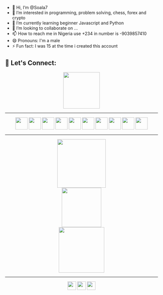 - 👋 Hi, I’m @Soala7
- 👀 I’m interested in programming, problem solving, chess, forex and crypto
- 🌱 I’m currently learning beginner Javascript and Python
- 💞️ I’m looking to collaborate on ...
- 📫 How to reach me in Nigeria use +234 in number is -9039857410
- 😄 Pronouns: I'm a male
- ⚡ Fun fact: I was 15 at the time i created this account

<!---
Soala7/Soala7 is a ✨ special ✨ repository because its `README.md` (this file) appears on your GitHub profile.
You can click the Preview link to take a look at your changes.
--->
## 🔗 Let's Connect:

<p align="center">
  <!-- Avatar or Greeting Animation (optional custom image) -->
  <img src="https://media.giphy.com/media/3o7TKU8RvQuomFfUUU/giphy.gif" height="120"/>
</p>

---

<p align="center">
  <!-- Programming & Tools -->
  <img src="https://cdn.jsdelivr.net/gh/devicons/devicon/icons/html5/html5-original.svg" width="40"/>
  <img src="https://cdn.jsdelivr.net/gh/devicons/devicon/icons/css3/css3-original.svg" width="40"/>
  <img src="https://cdn.jsdelivr.net/gh/devicons/devicon/icons/javascript/javascript-original.svg" width="40"/>
  <img src="https://cdn.jsdelivr.net/gh/devicons/devicon/icons/python/python-original.svg" width="40"/>
  <img src="https://cdn.jsdelivr.net/gh/devicons/devicon/icons/react/react-original.svg" width="40"/>
  <img src="https://cdn.jsdelivr.net/gh/devicons/devicon/icons/vscode/vscode-original.svg" width="40"/>
  <img src="https://cdn.jsdelivr.net/gh/devicons/devicon/icons/ubuntu/ubuntu-plain.svg" width="40"/>
  <img src="https://cdn.jsdelivr.net/gh/devicons/devicon/icons/docker/docker-original.svg" width="40"/>
  <img src="https://cdn.jsdelivr.net/gh/devicons/devicon/icons/github/github-original.svg" width="40"/>
  <img src="https://cdn.jsdelivr.net/gh/devicons/devicon/icons/git/git-original.svg" width="40"/>
</p>

---

<p align="center">
  <!-- GitHub Stats -->
  <img src="https://github-readme-stats.vercel.app/api?username=Soala7&show_icons=true&hide_title=true&hide=issues&theme=radical" height="160"/>
  <br />
  <img src="https://github-readme-stats.vercel.app/api/top-langs/?username=Soala7&layout=compact&theme=radical" height="130"/>
  <br />
  <img src="https://streak-stats.demolab.com?user=Soala7&theme=radical&border_radius=4.5" height="150"/>
</p>

---

<p align="center">
  <!-- Socials (symbols only) -->
  <a href="mailto:your@email.com"><img src="https://img.shields.io/badge/-000000?style=flat&logo=gmail&logoColor=red" height="28"/></a>
  <a href="https://twitter.com/yourhandle"><img src="https://img.shields.io/badge/-000000?style=flat&logo=twitter&logoColor=1DA1F2" height="28"/></a>
  <a href="https://stackoverflow.com/users/yourid"><img src="https://img.shields.io/badge/-000000?style=flat&logo=stackoverflow&logoColor=F48024" height="28"/></a>
</p>
